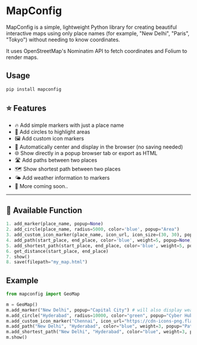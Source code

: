 # MapConfig

MapConfig is a simple, lightweight Python library for creating beautiful interactive maps using only place names (for example, "New Delhi", "Paris", "Tokyo") without needing to know coordinates.

It uses OpenStreetMap's Nominatim API to fetch coordinates and Folium to render maps.

## Usage 
```python
pip install mapconfig
```
## ⭐ Features

- 🔥 Add simple markers with just a place name
- 📍 Add circles to highlight areas
- 🖼️ Add custom icon markers
- 💨 Automatically center and display in the browser (no saving needed)
- 🌐 Show directly in a popup browser tab or export as HTML
- 🛣️ Add paths between two places
- 🗺️ Show shortest path between two places
- 🌤️ Add weather information to markers
- 🚀 More coming soon..

---

## 🚀 Available Function 

```python
1. add_marker(place_name, popup=None)
2. add_circle(place_name, radius=5000, color='blue', popup="Area")
3. add_custom_icon_marker(place_name, icon_url, icon_size=(30, 30), popup="Custom Icon")
4. add_path(start_place, end_place, color='blue', weight=5, popup=None)
5. add_shortest_path(start_place, end_place, color='blue', weight=5, popup=None)
6. get_distance(start_place, end_place)
7. show()
8. save(filepath="my_map.html")
```

## Example
```python
from mapconfig import GeoMap

m = GeoMap()
m.add_marker("New Delhi", popup="Capital City") # will also display weather information
m.add_circle("Hyderabad", radius=10000, color="green", popup="Cyber Hub")
m.add_custom_icon_marker("Chennai", icon_url="https://cdn-icons-png.flaticon.com/512/684/684908.png", popup="Beach City")
m.add_path("New Delhi", "Hyderabad", color="blue", weight=3, popup="Path from New Delhi to Hyderabad")
m.add_shortest_path("New Delhi", "Hyderabad", color="blue", weight=3, popup="Shortest path from New Delhi to Hyderabad")
m.show()
```
